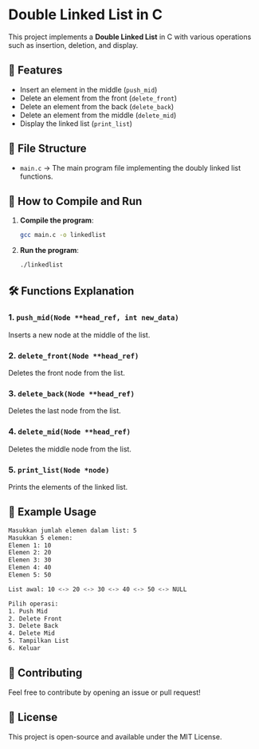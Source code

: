 # Double Linked List in C

This project implements a **Double Linked List** in C with various operations such as insertion, deletion, and display.

## 📌 Features
- Insert an element in the middle (`push_mid`)
- Delete an element from the front (`delete_front`)
- Delete an element from the back (`delete_back`)
- Delete an element from the middle (`delete_mid`)
- Display the linked list (`print_list`)

## 📂 File Structure
- `main.c` → The main program file implementing the doubly linked list functions.

## 🚀 How to Compile and Run
1. **Compile the program**:
   ```bash
   gcc main.c -o linkedlist
   ```
2. **Run the program**:
   ```bash
   ./linkedlist
   ```

## 🛠 Functions Explanation

### 1. `push_mid(Node **head_ref, int new_data)`
Inserts a new node at the middle of the list.

### 2. `delete_front(Node **head_ref)`
Deletes the front node from the list.

### 3. `delete_back(Node **head_ref)`
Deletes the last node from the list.

### 4. `delete_mid(Node **head_ref)`
Deletes the middle node from the list.

### 5. `print_list(Node *node)`
Prints the elements of the linked list.

## 📌 Example Usage
```bash
Masukkan jumlah elemen dalam list: 5
Masukkan 5 elemen:
Elemen 1: 10
Elemen 2: 20
Elemen 3: 30
Elemen 4: 40
Elemen 5: 50

List awal: 10 <-> 20 <-> 30 <-> 40 <-> 50 <-> NULL

Pilih operasi:
1. Push Mid
2. Delete Front
3. Delete Back
4. Delete Mid
5. Tampilkan List
6. Keluar
```

## 🤝 Contributing
Feel free to contribute by opening an issue or pull request!

## 📜 License
This project is open-source and available under the MIT License.
